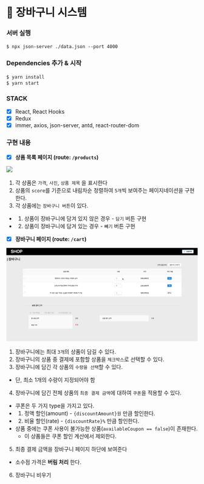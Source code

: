 # 🛒 장바구니 시스템

### 서버 실행

```
$ npx json-server ./data.json --port 4000
```

### Dependencies 추가 & 시작

```
$ yarn install
$ yarn start
```

### STACK

- [x] React, React Hooks
- [x] Redux
- [x] immer, axios, json-server, antd, react-router-dom

### 구현 내용

- [x] **상품 목록 페이지 (route: `/products`)**
<img src="./page-system.gif" width="650" />

1. 각 상품은 `가격`, `사진`, `상품 제목` 을 표시한다
2. 상품의 `score`를 기준으로 내림차순 정렬하여 `5개`씩 보여주는 페이지네이션을 구현한다.
3. 각 상품에는 `장바구니 버튼`이 있다.

- 1.  상품이 장바구니에 담겨 있지 않은 경우 - `담기` 버튼 구현
- 2.  상품이 장바구니에 담겨 있는 경우 - `빼기` 버튼 구현

* [x] **장바구니 페이지 (route: `/cart`)**
<img src="./cart-system.gif" width="650" />

1. 장바구니에는 최대 `3개`의 상품이 담길 수 있다.
2. 장바구니의 상품 중 결제에 포함할 상품을 `체크박스`로 선택할 수 있다.
3. 장바구니에 담긴 각 상품의 `수량을 선택`할 수 있다.

- 단, 최소 1개의 수량이 지정되어야 함

4. 장바구니에 담긴 전체 상품의 `최종 결제 금액`에 대하여 `쿠폰`을 적용할 수 있다.

- 쿠폰은 두 가지 type을 가지고 있다.
- 1. 정액 할인(amount) - `{discountAmount}원` 만큼 할인한다.
- 2. 비율 할인(rate) - `{discountRate}%` 만큼 할인한다.
- 상품 중에는 쿠폰 사용이 불가능한 상품(`availableCoupon == false`)이 존재한다.
  - 이 상품들은 쿠폰 할인 계산에서 제외한다.

5. 최종 결제 금액을 장바구니 페이지 하단에 보여준다

- 소수점 가격은 **버림 처리** 한다.

6. 장바구니 비우기 
